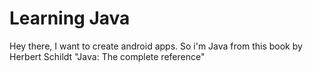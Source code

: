 # Learning Java

Hey there, I want to create android apps. So i'm Java from this book by Herbert Schildt "Java: The complete reference"
